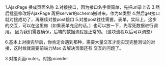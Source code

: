 1.AjaxPage 换成页面名称
2.对接接口，因为接口名字很简单，先把url录上去
3.然后批量修改好AjaxPage  再把server的schema搬过来。作为ts类型
4.然后get接口就对接成功了，再继续对接post接口
5.对接post往往需要，表单，实际上，这步的交互，可以在这里做（如果表单充足的话。）也可以放一下，先写死数据进行调用。
因为我们需要确保，后端的数据流程是正常的。（这块流程以后可以调整）


6.基本上对接完毕后，你肯定会遇到那种，需要大量交互才能实现完整测试的对接，这时候就需要前端力Max 去解决页面还有
交互的问题了。


3.对接页面router。对接provider